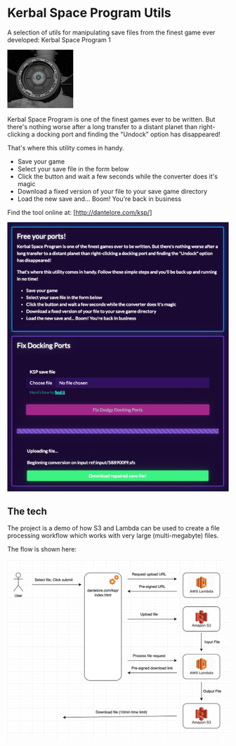 # Kerbal Space Program Utils

A selection of utils for manipulating save files from the finest game ever developed: Kerbal Space Program 1

<img src="content/dock.jpg" style="max-width: 150px;"/>

Kerbal Space Program is one of the finest games ever to be written. But there's nothing worse after a long transfer to a distant planet than right-clicking a docking port and finding the "Undock" option has disappeared!

That's where this utility comes in handy.

* Save your game
* Select your save file in the form below
* Click the button and wait a few seconds while the converter does it's magic
* Download a fixed version of your file to your save game directory
* Load the new save and... Boom! You're back in business

Find the tool online at: [http://dantelore.com/ksp/]

<img src="content/ui.png"/>

## The tech

The project is a demo of how S3 and Lambda can be used to create a file processing workflow which works with very large
(multi-megabyte) files.  

The flow is shown here:

<img src="content/ksp_architecture.png"/>

